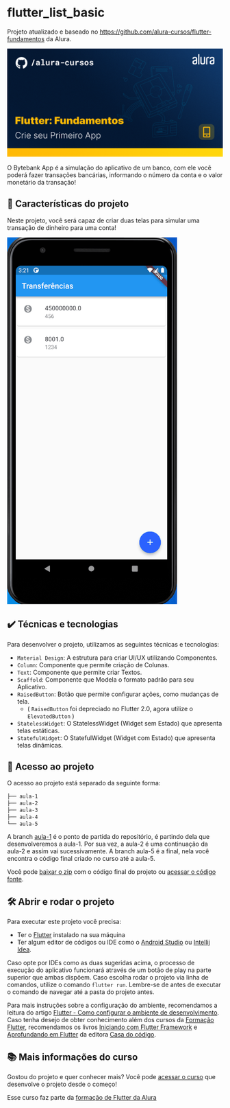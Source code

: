 # flutter_list_basic

Projeto atualizado e baseado no https://github.com/alura-cursos/flutter-fundamentos da Alura.

![Thumbnail GitHub](https://raw.githubusercontent.com/Kakomo/readme-template/main/Readme-%20Flutter%20Fundamentos.png)

O Bytebank App é a simulação do aplicativo de um banco, com ele você poderá fazer transações bancárias, informando o número da conta e o valor monetário da transação!

## 🔨 Características do projeto

Neste projeto, você será capaz de criar duas telas para simular uma transação de dinheiro para uma conta!

![](https://raw.githubusercontent.com/Kakomo/readme-template/main/Flutter%20Fundamentos%20Projeto.gif)

## ✔️ Técnicas e tecnologias

Para desenvolver o projeto, utilizamos as seguintes técnicas e tecnologias:
- `Material Design`: A estrutura para criar UI/UX utilizando Componentes.
- `Column`: Componente que permite criação de Colunas.
- `Text`: Componente que permite criar Textos.
- `Scaffold`: Componente que Modela o formato padrão para seu Aplicativo.
- `RaisedButton`: Botão que permite configurar ações, como mudanças de tela. 
  - ( `RaisedButton` foi depreciado no Flutter 2.0, agora utilize o `ElevatedButton` ) 
- `StatelessWidget`: O StatelessWidget (Widget sem Estado) que apresenta telas estáticas.
- `StatefulWidget`: O StatefulWidget (Widget com Estado) que apresenta telas dinâmicas.

 
## 📁 Acesso ao projeto

O acesso ao projeto está separado da seguinte forma:
```
├── aula-1
├── aula-2
├── aula-3
├── aula-4
└── aula-5
```

A branch [aula-1](https://github.com/alura-cursos/flutter-fundamentos/tree/aula-1) é o ponto de partida do repositório, é partindo dela que desenvolveremos a aula-1. Por sua vez, a aula-2 é uma continuação da aula-2 e assim vai sucessivamente. A branch aula-5 é a final, nela você encontra o código final criado no curso até a aula-5.

Você pode [baixar o zip](https://github.com/alura-cursos/flutter-fundamentos/archive/refs/heads/aula-5.zip) com o código final do projeto ou [acessar o código fonte](https://github.com/alura-cursos/flutter-fundamentos/tree/aula-5).

## 🛠️ Abrir e rodar o projeto

Para executar este projeto você precisa:

- Ter o [Flutter](https://flutter.dev/docs/get-started/install) instalado na sua máquina
- Ter algum editor de códigos ou IDE como o [Android Studio](https://developer.android.com/studio) ou [Intellij Idea](https://www.jetbrains.com/pt-br/idea/download/). 

Caso opte por IDEs como as duas sugeridas acima, o processo de execução do aplicativo funcionará através de um botão de play na parte superior que ambas dispõem. Caso escolha rodar o projeto via linha de comandos, utilize o comando `flutter run`. Lembre-se de antes de executar o comando de navegar até a pasta do projeto antes. 

Para mais instruções sobre a configuração do ambiente, recomendamos a leitura do artigo [Flutter - Como configurar o ambiente de desenvolvimento](https://www.alura.com.br/artigos/flutter-como-configurar-o-ambiente-de-desenvolvimento). Caso tenha desejo de obter conhecimento além dos cursos da [Formação Flutter](https://www.alura.com.br/formacao-flutter), recomendamos os livros [Iniciando com Flutter Framework](https://www.casadocodigo.com.br/products/livro-flutter) e [Aprofundando em Flutter](https://www.casadocodigo.com.br/products/livro-aprofundando-flutter) da editora [Casa do código](https://www.casadocodigo.com.br/).

## 📚 Mais informações do curso

Gostou do projeto e quer conhecer mais? Você pode [acessar o curso](https://cursos.alura.com.br/course/flutter-fundamentos) que desenvolve o projeto desde o começo!

Esse curso faz parte da [formação de Flutter da Alura](https://cursos.alura.com.br/formacao-android)
